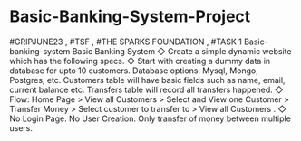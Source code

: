 # Basic-Banking-System-Project
#GRIPJUNE23  ,  #TSF  ,  #THE SPARKS FOUNDATION  ,  #TASK 1 
Basic-banking-system Basic Banking System
 ◇ Create a simple dynamic website which has the following specs. 
 ◇ Start with creating a dummy data in database for upto 10 customers. Database options: Mysql, Mongo, Postgres, etc. Customers table will have basic fields such as name, email, current balance etc. Transfers table will record all transfers happened. 
 ◇ Flow: Home Page > View all Customers > Select and View one Customer > Transfer Money > Select customer to transfer to > View all Customers .
  ◇ No Login Page. No User Creation. Only transfer of money between multiple users.
 
